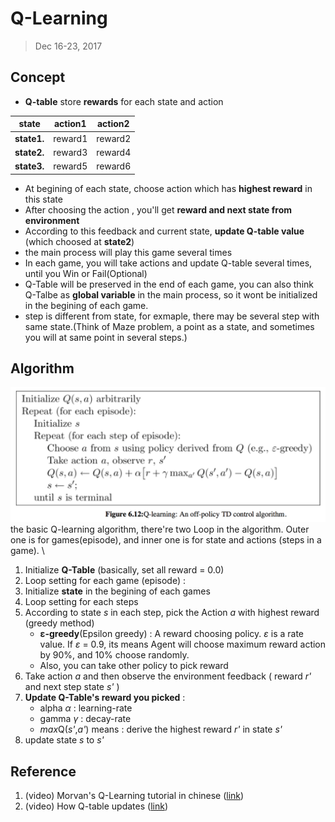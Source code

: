 # Q-Learning
> Dec 16-23, 2017

## Concept
- **Q-table** store **rewards** for each state and action

| state        | action1       | action2   |
| ------------- |:-------------:| :--------:|
| **state1.**  | reward1		|reward2	|
| **state2.**  | reward3       |reward4    |
| **state3.**  | reward5       |reward6    |

- At begining of each state, choose action which has **highest reward** in this state
- After choosing the action , you'll get **reward and next state from environment**
- According to this feedback and current state, **update Q-table value** (which choosed at **state2**)
- the main process will play this game several times
- In each game, you will take actions and update Q-table several times, until you Win or Fail(Optional)
- Q-Table will be preserved in the end of each game, you can also think Q-Talbe as **global variable** in the main process, so it wont be initialized in the begining of each game.
- step is different from state, for exmaple, there may be several step with same state.(Think of Maze problem, a point as a state, and sometimes you will at same point in several steps.)

## Algorithm
![algorithm](./img/QLearning_algo.png) \
the basic Q-learning algorithm, there're two Loop in the algorithm. Outer one is for games(episode), and inner one is for state and actions (steps in a game). \

1. Initialize **Q-Table** (basically, set all reward = 0.0)
2. Loop setting for each game (episode) :
3. Initialize **state** in the begining of each games
4. Loop setting for each steps
5. According to state *s* in each step, pick the Action *a* with highest reward (greedy method)
	- **ε-greedy**(Epsilon greedy) : A reward choosing policy. *ε* is a rate value. If *ε* = 0.9, its means Agent will choose maximum reward action by 90%, and 10% choose randomly.
	- Also, you can take other policy to pick reward
6. Take action *a* and then observe the environment feedback ( reward *r'* and next step state *s'* )
7. **Update Q-Table's reward you picked** : 
	- alpha *α* : learning-rate
	- gamma *γ* : decay-rate
	- *max*Q(*s'*,*a'*) means : derive the highest reward *r'* in state *s'*
8. update state *s* to *s'*

## Reference
1. (video) Morvan's Q-Learning tutorial in chinese ([link](https://morvanzhou.github.io/tutorials/machine-learning/reinforcement-learning/2-2-tabular-q1/))
2. (video) How Q-table updates ([link](https://www.youtube.com/watch?time_continue=207&v=qz_4kDieX64))